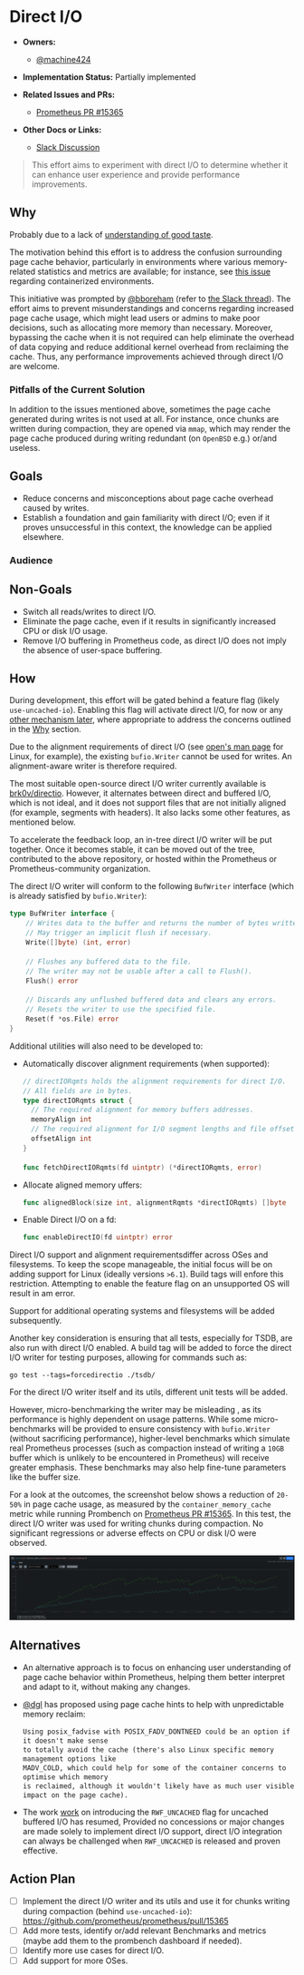 # Direct I/O

* **Owners:**
  * [@machine424](https://github.com/machine424)

* **Implementation Status:** Partially implemented

* **Related Issues and PRs:**
  * [Prometheus PR #15365](https://github.com/prometheus/prometheus/pull/15365)

* **Other Docs or Links:**
  * [Slack Discussion](https://cloud-native.slack.com/archives/C01AUBA4PFE/p1726674665380109)

> This effort aims to experiment with direct I/O to determine whether it can enhance user
experience and provide performance improvements.

## Why

Probably due to a lack of [understanding of good taste](https://yarchive.net/comp/linux/o_direct.html).

The motivation behind this effort is to address the confusion surrounding page cache behavior,
particularly in environments where various memory-related statistics and metrics are available; for
instance, see [this issue](https://github.com/kubernetes/kubernetes/issues/43916) regarding
containerized environments.

This initiative was prompted by [@bboreham](https://github.com/bboreham)
(refer to [the Slack thread](https://cloud-native.slack.com/archives/C01AUBA4PFE/p1726674665380109)).
The effort aims to prevent misunderstandings and concerns regarding increased page cache usage, which
might lead users or admins to make poor decisions, such as allocating more memory than necessary.
Moreover, bypassing the cache when it is not required can help eliminate the overhead of data copying
and reduce additional kernel overhead from reclaiming the cache. Thus, any performance improvements
achieved through direct I/O are welcome.

### Pitfalls of the Current Solution

In addition to the issues mentioned above, sometimes the page cache generated during writes is not
used at all. For instance, once chunks are written during compaction, they are opened via
`mmap`, which may render the page cache produced during writing redundant (on `OpenBSD` e.g.) or/and
useless.

## Goals

* Reduce concerns and misconceptions about page cache overhead caused by writes.
* Establish a foundation and gain familiarity with direct I/O; even if it proves unsuccessful in
this context, the knowledge can be applied elsewhere.

### Audience

## Non-Goals

* Switch all reads/writes to direct I/O.
* Eliminate the page cache, even if it results in significantly increased CPU or disk I/O usage.
* Remove I/O buffering in Prometheus code, as direct I/O does not imply the absence of user-space
buffering.

## How

During development, this effort will be gated behind a feature flag (likely `use-uncached-io`).
Enabling this flag will activate direct I/O, for now or any [other mechanism later](#alternatives),
where appropriate to address the concerns outlined in the [Why](#why) section.

Due to the alignment requirements of direct I/O
(see [open's man page](https://man7.org/linux/man-pages/man2/open.2.html) for Linux, for example), the
existing `bufio.Writer` cannot be used for writes. An alignment-aware writer is therefore required.

The most suitable open-source direct I/O writer currently available is
[brk0v/directio](https://github.com/brk0v/directio). However, it alternates between direct and buffered
I/O, which is not ideal, and it does not support files that are not initially aligned
(for example, segments with headers). It also lacks some other features, as mentioned below.

To accelerate the feedback loop, an in-tree direct I/O writer will be put together. Once it becomes
stable, it can be moved out of the tree, contributed to the above repository, or hosted within the
Prometheus or Prometheus-community organization.

The direct I/O writer will conform to the following `BufWriter` interface (which is already satisfied
by `bufio.Writer`):

```go
type BufWriter interface {
    // Writes data to the buffer and returns the number of bytes written.
    // May trigger an implicit flush if necessary.
    Write([]byte) (int, error)

    // Flushes any buffered data to the file.
    // The writer may not be usable after a call to Flush().
    Flush() error

    // Discards any unflushed buffered data and clears any errors.
    // Resets the writer to use the specified file.
    Reset(f *os.File) error
}
```

Additional utilities will also need to be developed to:

* Automatically discover alignment requirements (when supported):

  ```go
  // directIORqmts holds the alignment requirements for direct I/O.
  // All fields are in bytes.
  type directIORqmts struct {
    // The required alignment for memory buffers addresses.
    memoryAlign int
    // The required alignment for I/O segment lengths and file offsets.
    offsetAlign int
  }

  func fetchDirectIORqmts(fd uintptr) (*directIORqmts, error)
  ```

* Allocate aligned memory uffers:

  ```go
  func alignedBlock(size int, alignmentRqmts *directIORqmts) []byte
  ```

* Enable Direct I/O on a fd:

  ```go
  func enableDirectIO(fd uintptr) error
  ```

Direct I/O support and alignment requirementsdiffer across OSes and filesystems. To keep the scope
manageable, the initial focus will be on adding support for Linux (ideally versions `>6.1`). Build
tags will enfore this restriction. Attempting to enable the feature flag on an unsupported OS will
result in am error.

Support for additional operating systems and filesystems will be added subsequently.

Another key consideration is ensuring that all tests, especially for TSDB, are also run with direct
I/O enabled. A build tag will be added to force the direct I/O writer for testing purposes, allowing
for commands such as:

```shell
go test --tags=forcedirectio ./tsdb/
```

For the direct I/O writer itself and its utils, different unit tests will be added.

However, micro-benchmarking the writer may be misleading , as its performance is highly dependent
on usage patterns. While some micro-benchmarks will be provided to ensure consistency with
`bufio.Writer` (without sacrificing performance), higher-level benchmarks which simulate real
Prometheus processes (such as compaction instead of writing a `10GB` buffer which is unlikely to
be encountered in Prometheus) will receive greater emphasis. These benchmarks may also help
fine-tune parameters like the buffer size.

For a look at the outcomes, the screenshot below shows a reduction of `20-50%` in page cache usage,
as measured by the `container_memory_cache` metric while running Prombench on
[Prometheus PR #15365](https://github.com/prometheus/prometheus/pull/15365). In this test, the
direct I/O writer was used for writing chunks during compaction. No significant regressions or
adverse effects on CPU or disk I/O were observed.

![container_memory_cache](../assets/2025-01-02_direct-io/container_memory_cache.png)

## Alternatives

- An alternative approach is to focus on enhancing user understanding of page cache behavior within
Prometheus, helping them better interpret and adapt to it, without making any changes.

- [@dgl](https://github.com/dgl) has proposed using page cache hints to help with unpredictable
  memory reclaim:
  ```
  Using posix_fadvise with POSIX_FADV_DONTNEED could be an option if it doesn't make sense
  to totally avoid the cache (there's also Linux specific memory management options like
  MADV_COLD, which could help for some of the container concerns to optimise which memory
  is reclaimed, although it wouldn't likely have as much user visible impact on the page cache).
  ```

- The work [work](https://lore.kernel.org/linux-fsdevel/20241111234842.2024180-1-axboe@kernel.dk/T/#cluster-upstream-ci)
  on introducing the `RWF_UNCACHED` flag for uncached buffered I/O has resumed, Provided no concessions
  or major changes are made solely to implement direct I/O support, direct I/O integration can always
  be challenged when `RWF_UNCACHED` is released and proven effective. 

## Action Plan

* [ ] Implement the direct I/O writer and its utils and use it for chunks writing
during compaction (behind `use-uncached-io`): <https://github.com/prometheus/prometheus/pull/15365>
* [ ] Add more tests, identify or/add relevant Benchmarks and metrics (maybe add them to the
prombench dashboard if needed).
* [ ] Identify more use cases for direct I/O.
* [ ] Add support for more OSes.
